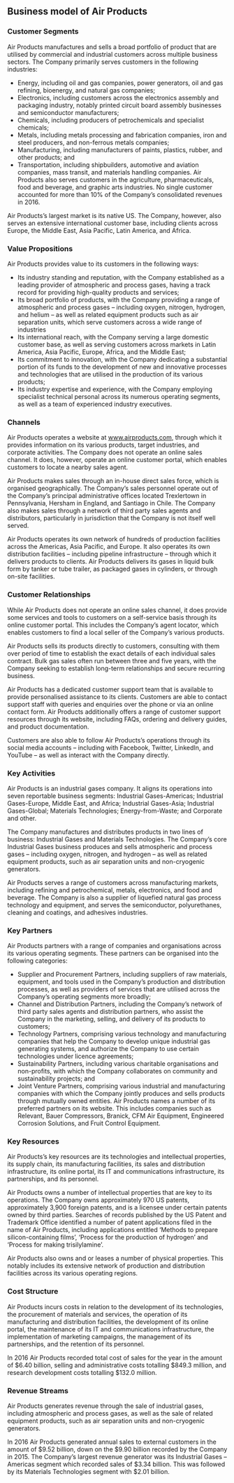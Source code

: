 Business model of Air Products
------------------------------

 ### Customer Segments

 Air Products manufactures and sells a broad portfolio of product that are utilised by commercial and industrial customers across multiple business sectors. The Company primarily serves customers in the following industries:

  * Energy, including oil and gas companies, power generators, oil and gas refining, bioenergy, and natural gas companies;
 * Electronics, including customers across the electronics assembly and packaging industry, notably printed circuit board assembly businesses and semiconductor manufacturers;
 * Chemicals, including producers of petrochemicals and specialist chemicals;
 * Metals, including metals processing and fabrication companies, iron and steel producers, and non-ferrous metals companies;
 * Manufacturing, including manufacturers of paints, plastics, rubber, and other products; and
 * Transportation, including shipbuilders, automotive and aviation companies, mass transit, and materials handling companies.
  Air Products also serves customers in the agriculture, pharmaceuticals, food and beverage, and graphic arts industries. No single customer accounted for more than 10% of the Company’s consolidated revenues in 2016.

 Air Products’s largest market is its native US. The Company, however, also serves an extensive international customer base, including clients across Europe, the Middle East, Asia Pacific, Latin America, and Africa.

 ### Value Propositions

 Air Products provides value to its customers in the following ways:

  * Its industry standing and reputation, with the Company established as a leading provider of atmospheric and process gases, having a track record for providing high-quality products and services;
 * Its broad portfolio of products, with the Company providing a range of atmospheric and process gases – including oxygen, nitrogen, hydrogen, and helium – as well as related equipment products such as air separation units, which serve customers across a wide range of industries
 * Its international reach, with the Company serving a large domestic customer base, as well as serving customers across markets in Latin America, Asia Pacific, Europe, Africa, and the Middle East;
 * Its commitment to innovation, with the Company dedicating a substantial portion of its funds to the development of new and innovative processes and technologies that are utilised in the production of its various products;
 * Its industry expertise and experience, with the Company employing specialist technical personal across its numerous operating segments, as well as a team of experienced industry executives.
  ### Channels

 Air Products operates a website at www.airproducts.com, through which it provides information on its various products, target industries, and corporate activities. The Company does not operate an online sales channel. It does, however, operate an online customer portal, which enables customers to locate a nearby sales agent.

 Air Products makes sales through an in-house direct sales force, which is organised geographically. The Company’s sales personnel operate out of the Company’s principal administrative offices located Trexlertown in Pennsylvania, Hersham in England, and Santiago in Chile. The Company also makes sales through a network of third party sales agents and distributors, particularly in jurisdiction that the Company is not itself well served.

 Air Products operates its own network of hundreds of production facilities across the Americas, Asia Pacific, and Europe. It also operates its own distribution facilities – including pipeline infrastructure – through which it delivers products to clients. Air Products delivers its gases in liquid bulk form by tanker or tube trailer, as packaged gases in cylinders, or through on-site facilities.

 ### Customer Relationships

 While Air Products does not operate an online sales channel, it does provide some services and tools to customers on a self-service basis through its online customer portal. This includes the Company’s agent locator, which enables customers to find a local seller of the Company’s various products.

 Air Products sells its products directly to customers, consulting with them over period of time to establish the exact details of each individual sales contract. Bulk gas sales often run between three and five years, with the Company seeking to establish long-term relationships and secure recurring business.

 Air Products has a dedicated customer support team that is available to provide personalised assistance to its clients. Customers are able to contact support staff with queries and enquiries over the phone or via an online contact form. Air Products additionally offers a range of customer support resources through its website, including FAQs, ordering and delivery guides, and product documentation.

 Customers are also able to follow Air Products’s operations through its social media accounts – including with Facebook, Twitter, LinkedIn, and YouTube – as well as interact with the Company directly.

 ### Key Activities

 Air Products is an industrial gases company. It aligns its operations into seven reportable business segments: Industrial Gases-Americas; Industrial Gases-Europe, Middle East, and Africa; Industrial Gases-Asia; Industrial Gases-Global; Materials Technologies; Energy-from-Waste; and Corporate and other.

 The Company manufactures and distributes products in two lines of business: Industrial Gases and Materials Technologies. The Company’s core Industrial Gases business produces and sells atmospheric and process gases – including oxygen, nitrogen, and hydrogen – as well as related equipment products, such as air separation units and non-cryogenic generators.

 Air Products serves a range of customers across manufacturing markets, including refining and petrochemical, metals, electronics, and food and beverage. The Company is also a supplier of liquefied natural gas process technology and equipment, and serves the semiconductor, polyurethanes, cleaning and coatings, and adhesives industries.

 ### Key Partners

 Air Products partners with a range of companies and organisations across its various operating segments. These partners can be organised into the following categories:

  * Supplier and Procurement Partners, including suppliers of raw materials, equipment, and tools used in the Company’s production and distribution processes, as well as providers of services that are utilised across the Company’s operating segments more broadly;
 * Channel and Distribution Partners, including the Company’s network of third party sales agents and distribution partners, who assist the Company in the marketing, selling, and delivery of its products to customers;
 * Technology Partners, comprising various technology and manufacturing companies that help the Company to develop unique industrial gas generating systems, and authorize the Company to use certain technologies under licence agreements;
 * Sustainability Partners, including various charitable organisations and non-profits, with which the Company collaborates on community and sustainability projects; and
 * Joint Venture Partners, comprising various industrial and manufacturing companies with which the Company jointly produces and sells products through mutually owned entities.
  Air Products names a number of its preferred partners on its website. This includes companies such as Relevant, Bauer Compressors, Branick, CFM Air Equipment, Engineered Corrosion Solutions, and Fruit Control Equipment.

 ### Key Resources

 Air Products’s key resources are its technologies and intellectual properties, its supply chain, its manufacturing facilities, its sales and distribution infrastructure, its online portal, its IT and communications infrastructure, its partnerships, and its personnel.

 Air Products owns a number of intellectual properties that are key to its operations. The Company owns approximately 970 US patents, approximately 3,900 foreign patents, and is a licensee under certain patents owned by third parties. Searches of records published by the US Patent and Trademark Office identified a number of patent applications filed in the name of Air Products, including applications entitled ‘Methods to prepare silicon-containing films’, ‘Process for the production of hydrogen’ and ‘Process for making trisilylamine’.

 Air Products also owns and or leases a number of physical properties. This notably includes its extensive network of production and distribution facilities across its various operating regions.

 ### Cost Structure

 Air Products incurs costs in relation to the development of its technologies, the procurement of materials and services, the operation of its manufacturing and distribution facilities, the development of its online portal, the maintenance of its IT and communications infrastructure, the implementation of marketing campaigns, the management of its partnerships, and the retention of its personnel.

 In 2016 Air Products recorded total cost of sales for the year in the amount of $6.40 billion, selling and administrative costs totalling $849.3 million, and research development costs totalling $132.0 million.

 ### Revenue Streams

 Air Products generates revenue through the sale of industrial gases, including atmospheric and process gases, as well as the sale of related equipment products, such as air separation units and non-cryogenic generators.

 In 2016 Air Products generated annual sales to external customers in the amount of $9.52 billion, down on the $9.90 billion recorded by the Company in 2015. The Company’s largest revenue generator was its Industrial Gases – Americas segment which recorded sales of $3.34 billion. This was followed by its Materials Technologies segment with $2.01 billion.